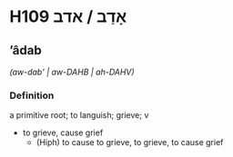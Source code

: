 # H109 אָדַב / אדב

## ʼâdab

_(aw-dab' | aw-DAHB | ah-DAHV)_

### Definition

a primitive root; to languish; grieve; v

- to grieve, cause grief
  - (Hiph) to cause to grieve, to grieve, to cause grief
